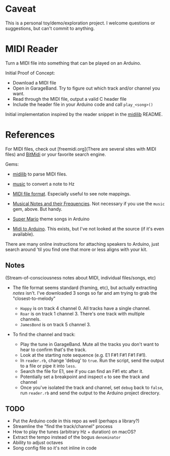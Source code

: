 # Caveat

This is a personal toy/demo/exploration project.  I welcome questions
or suggestions, but can't commit to anything.

# MIDI Reader

Turn a MIDI file into something that can be played on an Arduino.

Initial Proof of Concept:
* Download a MIDI file
* Open in GarageBand.  Try to figure out which track and/or channel you want.
* Read through the MIDI file, output a valid C header file
* Include the header file in your Arduino code and call `play_<song>()`

Initial implementation inspired by the reader snippet in the
[midilib](https://github.com/jimm/midilib) README.

# References

For MIDI files, check out [freemidi.org](There are several sites with
MIDI files) and [BitMidi](https://bitmidi.com/) or your favorite
search engine.

Gems:
* [midilib](https://github.com/jimm/midilib) to parse MIDI files.
* [music](https://www.rubydoc.info/github/cheerfulstoic/music) to convert a note to Hz

* [MIDI file format](http://www.music.mcgill.ca/~ich/classes/mumt306/StandardMIDIfileformat.html).  Especially useful to see note mappings.
* [Musical Notes and their Frequencies](https://www.liutaiomottola.com/formulae/freqtab.htm).  Not necessary if you use the `music` gem, above.  But handy.
* [Super Mario](https://www.princetronics.com/supermariothemesong/) theme songs in Arduino
* [Midi to Arduino](https://www.extramaster.net/tools/midiToArduino/.content).  This exists, but I've not looked at the source (if it's even available).

There are many online instructions for attaching speakers to Arduino,
just search around 'til you find one that more or less aligns with
your kit.

## Notes

(Stream-of-consciousness notes about MIDI, individual files/songs, etc)

* The file format seems standard (framing, etc), but actually
  extracting *notes* isn't.  I've downloaded 3 songs so far and am
  trying to grab the "closest-to-melody"
  * `Happy` is on track 4 channel 0.  All tracks have a single channel.
  * `Roar` is on track 1 channel 3.  There's one track with multiple channels.
  * `JamesBond` is on track 5 channel 3.

* To find the channel and track:
  * Play the tune in GarageBand.  Mute all the tracks you don't want
    to hear to confirm that's the track.
  * Look at the starting note sequence (e.g. E1 F#1 F#1 F#1 F#1).
  * In `reader.rb`, change 'debug' to `true`.  Run the script, send
    the output to a file or pipe it into `less`.
  * Search the file for E1, see if you can find an F#1 etc after it.
  * Potentially set a breakpoint and inspect `e` to see the track and
    channel
  * Once you've isolated the track and channel, set `debug` back to
    `false`, run `reader.rb` and send the output to the Arduino
    project directory.

## TODO

* Put the Arduino code in this repo as well (perhaps a library?)
* Streamline the "find the track/channel" process
* How to play the tunes (arbitrary Hz + duration) on macOS?
* Extract the tempo instead of the bogus `denominator`
* Ability to adjust octaves
* Song config file so it's not inline in code
